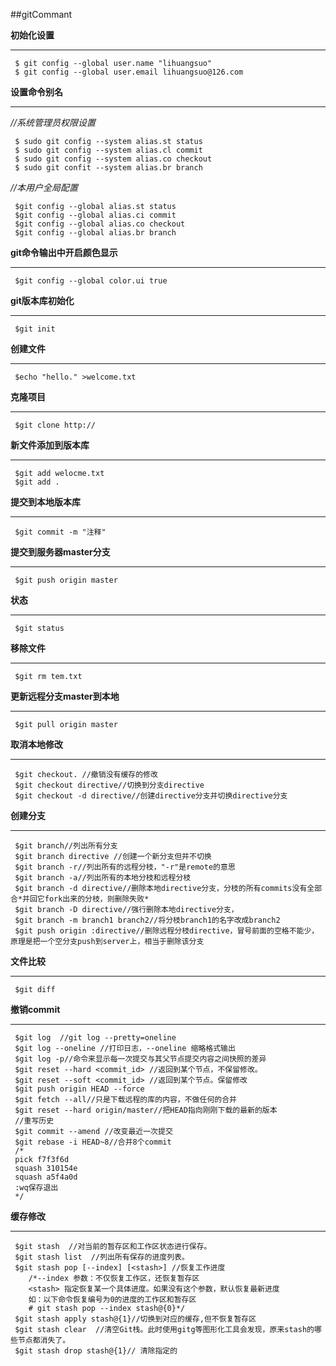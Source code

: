 ##gitCommant

**初始化设置**
***

     $ git config --global user.name "lihuangsuo"
     $ git config --global user.email lihuangsuo@126.com

**设置命令别名**
***
*//系统管理员权限设置*

     $ sudo git config --system alias.st status
     $ sudo git config --system alias.cl commit
     $ sudo git config --system alias.co checkout
     $ sudo git confit --system alias.br branch

*//本用户全局配置*

     $git config --global alias.st status
     $git config --global alias.ci commit
     $git config --global alias.co checkout
     $git config --global alias.br branch

**git命令输出中开启颜色显示**
***
     $git config --global color.ui true

**git版本库初始化**
***
     $git init

**创建文件**
***
     $echo "hello." >welcome.txt


**克隆项目**
***
     $git clone http://

**新文件添加到版本库**
***
     $git add welocme.txt
     $git add .

**提交到本地版本库**
***
     $git commit -m "注释"

**提交到服务器master分支**
***
     $git push origin master

**状态**
***
     $git status

**移除文件**
***
     $git rm tem.txt

**更新远程分支master到本地**
***
     $git pull origin master

**取消本地修改**
***
     $git checkout. //撤销没有缓存的修改
     $git checkout directive//切换到分支directive
     $git checkout -d directive//创建directive分支并切换directive分支

**创建分支**
***
     $git branch//列出所有分支
     $git branch directive //创建一个新分支但并不切换
     $git branch -r//列出所有的远程分枝，"-r"是remote的意思
     $git branch -a//列出所有的本地分枝和远程分枝
     $git branch -d directive//删除本地directive分支，分枝的所有commits没有全部合*并回它fork出来的分枝，则删除失败*
     $git branch -D directive//强行删除本地directive分支，
     $git branch -m branch1 branch2//将分枝branch1的名字改成branch2
     $git push origin :directive//删除远程分枝directive，冒号前面的空格不能少，原理是把一个空分支push到server上，相当于删除该分支

**文件比较**
***
     $git diff

**撤销commit**
***
     $git log  //git log --pretty=oneline
     $git log --oneline //打印日志，--oneline 缩略格式输出
     $git log -p//命令来显示每一次提交与其父节点提交内容之间快照的差异
     $git reset --hard <commit_id> //返回到某个节点，不保留修改。
     $git reset --soft <commit_id> //返回到某个节点。保留修改
     $git push origin HEAD --force
     $git fetch --all//只是下载远程的库的内容，不做任何的合并
     $git reset --hard origin/master//把HEAD指向刚刚下载的最新的版本
     //重写历史
     $git commit --amend //改变最近一次提交
     $git rebase -i HEAD~8//合并8个commit
     /*
     pick f7f3f6d
     squash 310154e
     squash a5f4a0d
     :wq保存退出
     */

**缓存修改**
***

     $git stash  //对当前的暂存区和工作区状态进行保存。
     $git stash list  //列出所有保存的进度列表。
     $git stash pop [--index] [<stash>] //恢复工作进度
        /*--index 参数：不仅恢复工作区，还恢复暂存区
        <stash> 指定恢复某一个具体进度。如果没有这个参数，默认恢复最新进度
        如：以下命令恢复编号为0的进度的工作区和暂存区
        # git stash pop --index stash@{0}*/
     $git stash apply stash@{1}//切换到对应的缓存,但不恢复暂存区
     $git stash clear  //清空Git栈。此时使用gitg等图形化工具会发现，原来stash的哪些节点都消失了。
     $git stash drop stash@{1}// 清除指定的
